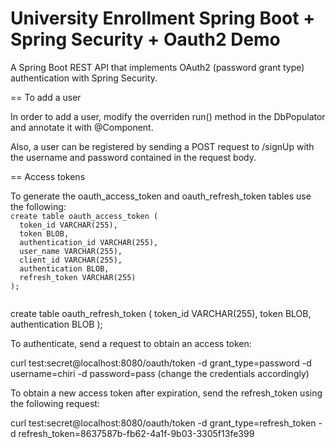 # University Enrollment Spring Boot + Spring Security + Oauth2 Demo
<p> A Spring Boot REST API that implements OAuth2 (password grant type) authentication with Spring Security. </p>

== To add a user
<p> In order to add a user, modify the overriden run() method in the DbPopulator and annotate it with @Component. </p>
</p> Also, a user can be registered by sending a POST request to /signUp with the username and password contained in the request body.

== Access tokens

<p> To generate the oauth_access_token and oauth_refresh_token tables use the following: 

<code>
create table oauth_access_token (
  token_id VARCHAR(255),
  token BLOB,
  authentication_id VARCHAR(255),
  user_name VARCHAR(255),
  client_id VARCHAR(255),
  authentication BLOB,
  refresh_token VARCHAR(255)
);
  </code>

create table oauth_refresh_token (
  token_id VARCHAR(255),
  token BLOB,
  authentication BLOB
);

</p>

To authenticate, send a request to obtain an access token:

curl test:secret@localhost:8080/oauth/token -d grant_type=password -d username=chiri -d password=pass
(change the credentials accordingly)

To obtain a new access token after expiration, send the refresh_token using the following request:

curl test:secret@localhost:8080/oauth/token -d grant_type=refresh_token -d refresh_token=8637587b-fb62-4a1f-9b03-3305f13fe399
